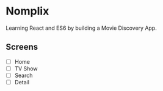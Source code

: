 # Nomplix

Learning React and ES6 by building a Movie Discovery App.

## Screens

- [ ] Home
- [ ] TV Show
- [ ] Search
- [ ] Detail

